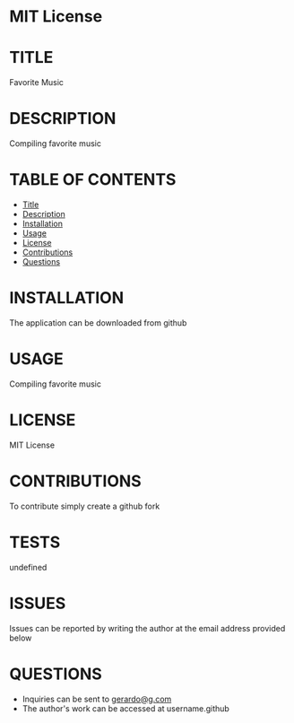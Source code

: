 # MIT License

# TITLE
Favorite Music

# DESCRIPTION
Compiling favorite music

# TABLE OF CONTENTS
* [Title](#title)
* [Description](#description)
* [Installation](#installation)
* [Usage](#usage)
* [License](#license)
* [Contributions](#contributions)
* [Questions](#questions)

# INSTALLATION
The application can be downloaded from github

# USAGE
Compiling favorite music

# LICENSE
MIT License

# CONTRIBUTIONS
To contribute simply create a github fork

# TESTS 
undefined

# ISSUES
Issues can be reported by writing the author at the email address provided below

# QUESTIONS
* Inquiries can be sent to gerardo@g.com
* The author's work can be accessed at username.github